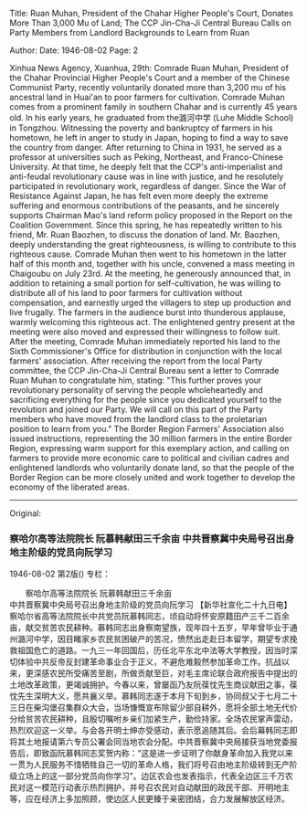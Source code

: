 Title: Ruan Muhan, President of the Chahar Higher People's Court, Donates More Than 3,000 Mu of Land; The CCP Jin-Cha-Ji Central Bureau Calls on Party Members from Landlord Backgrounds to Learn from Ruan

Author:
Date: 1946-08-02
Page: 2

Xinhua News Agency, Xuanhua, 29th: Comrade Ruan Muhan, President of the Chahar Provincial Higher People's Court and a member of the Chinese Communist Party, recently voluntarily donated more than 3,200 mu of his ancestral land in Huai'an to poor farmers for cultivation. Comrade Muhan comes from a prominent family in southern Chahar and is currently 45 years old. In his early years, he graduated from the潞河中学 (Luhe Middle School) in Tongzhou. Witnessing the poverty and bankruptcy of farmers in his hometown, he left in anger to study in Japan, hoping to find a way to save the country from danger. After returning to China in 1931, he served as a professor at universities such as Peking, Northeast, and Franco-Chinese University. At that time, he deeply felt that the CCP's anti-imperialist and anti-feudal revolutionary cause was in line with justice, and he resolutely participated in revolutionary work, regardless of danger. Since the War of Resistance Against Japan, he has felt even more deeply the extreme suffering and enormous contributions of the peasants, and he sincerely supports Chairman Mao's land reform policy proposed in the Report on the Coalition Government. Since this spring, he has repeatedly written to his friend, Mr. Ruan Baozhen, to discuss the donation of land. Mr. Baozhen, deeply understanding the great righteousness, is willing to contribute to this righteous cause. Comrade Muhan then went to his hometown in the latter half of this month and, together with his uncle, convened a mass meeting in Chaigoubu on July 23rd. At the meeting, he generously announced that, in addition to retaining a small portion for self-cultivation, he was willing to distribute all of his land to poor farmers for cultivation without compensation, and earnestly urged the villagers to step up production and live frugally. The farmers in the audience burst into thunderous applause, warmly welcoming this righteous act. The enlightened gentry present at the meeting were also moved and expressed their willingness to follow suit. After the meeting, Comrade Muhan immediately reported his land to the Sixth Commissioner's Office for distribution in conjunction with the local farmers' association. After receiving the report from the local Party committee, the CCP Jin-Cha-Ji Central Bureau sent a letter to Comrade Ruan Muhan to congratulate him, stating: "This further proves your revolutionary personality of serving the people wholeheartedly and sacrificing everything for the people since you dedicated yourself to the revolution and joined our Party. We will call on this part of the Party members who have moved from the landlord class to the proletarian position to learn from you." The Border Region Farmers' Association also issued instructions, representing the 30 million farmers in the entire Border Region, expressing warm support for this exemplary action, and calling on farmers to provide more economic care to political and civilian cadres and enlightened landlords who voluntarily donate land, so that the people of the Border Region can be more closely united and work together to develop the economy of the liberated areas.



<hr /> 

Original: 


### 察哈尔高等法院院长  阮慕韩献田三千余亩  中共晋察冀中央局号召出身地主阶级的党员向阮学习

1946-08-02
第2版()
专栏：

　　察哈尔高等法院院长
    阮慕韩献田三千余亩         
    中共晋察冀中央局号召出身地主阶级的党员向阮学习
    【新华社宣化二十九日电】察哈尔省高等法院院长中共党员阮慕韩同志，顷自动将怀安原籍田产三千二百余亩，献交贫苦农民耕种。慕韩同志出身察南望族，现年四十五岁，早年曾毕业于通州潞河中学，因目睹家乡农民贫困破产的苦况，愤然出走赴日本留学，期望专求挽救祖国危亡的道路。一九三一年回国后，历任北平东北中法等大学教授，因当时深切体验中共反帝反封建革命事业合于正义，不避危难毅然参加革命工作。抗战以来，更深感农民所受痛苦至剧，所做贡献至巨，对毛主席论联合政府报告中提出的土地改革政策，更竭诚拥护。今春以来，曾屡函乃友阮葆忱先生商议献田之事，葆忱先生深明大义，愿共襄义举。慕韩同志遂于本月下旬到乡，协同叔父于七月二十三日在柴沟堡召集群众大会，当场慷慨宣布除留少部自耕外，愿将全部土地无代价分给贫苦农民耕种，且殷切嘱咐乡亲们加紧生产，勤俭持家。全场农民掌声雷动，热烈欢迎这一义举。与会各开明士绅亦受感动，表示愿追随其后。会后幕韩同志即将其土地报请第六专员公署会同当地农会分配。中共晋察冀中央局接获当地党委报告后，即致函阮慕韩同志奖贺内称：“这是进一步证明了你献身革命加入我党以来一贯为人民服务不惜牺牲自己一切的革命人格，我们将号召由地主阶级转到无产阶级立场上的这一部分党员向你学习”。边区农会也发表指示，代表全边区三千万农民对这一模范行动表示热烈拥护，并号召农民对自动献田的政民干部、开明地主等，应在经济上多加照顾，使边区人民更臻于亲密团结，合力发展解放区经济。

